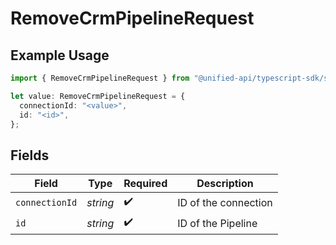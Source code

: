# RemoveCrmPipelineRequest

## Example Usage

```typescript
import { RemoveCrmPipelineRequest } from "@unified-api/typescript-sdk/sdk/models/operations";

let value: RemoveCrmPipelineRequest = {
  connectionId: "<value>",
  id: "<id>",
};
```

## Fields

| Field                | Type                 | Required             | Description          |
| -------------------- | -------------------- | -------------------- | -------------------- |
| `connectionId`       | *string*             | :heavy_check_mark:   | ID of the connection |
| `id`                 | *string*             | :heavy_check_mark:   | ID of the Pipeline   |